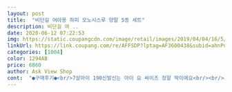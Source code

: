 ```yaml
---
layout: post 
title:  "비단길 여아용 하피 모노시스루 양말 5종 세트" 
description: 비단길 여 ..
date: 2020-06-12 07:22:53 
img: https://static.coupangcdn.com/image/retail/images/2019/04/04/16/5/87622668-737b-4192-af1a-b3431f49bd00.jpg 
linkUrl: https://link.coupang.com/re/AFFSDP?lptag=AF3600438&subid=ahnPublicAsk&pageKey=205880767&itemId=606713018&vendorItemId=4591105996&traceid=V0-113-d6aa5ff0f40627a9 
categories: [1004] 
color: 1294AB 
price: 6860 
author: Ask View Shop 
cont:  "●구매후기●<br/>7살아이 190신발신는 아이 요 싸이즈 정말 딱이에요<br/><br/>가격은 할인해서 7천원대에 샀는데 지금 다시 올랐네요<br/>발각질이나 발톱으로 인하여ㅎㅎ<br/>발등의 스타킹쪽은 살짝 올이 나갔구요  ㅎㅎㅎ... <br/><br/>발바닥에 보풀 한가득<br/>상품평보고 190신는 딸 라지 사이즈 주문했어요<br/>아무래도 한철용일것 같아요<br/>아주 조금만 잘못해도 찢어질수 있겧다싶네요ㅎㅎ<br/>어쩜 한번 신고 나갔다오면<br/>여자는 역시 프릴이죵ㅋㅋ<br/>오늘 받고는 너무 예쁘다고 두시간 신고 공주 놀이하더니<br/>올 나가거나 보풀을 잔뜩 방울처럼 달고 오나요<br/>와;;;; 이건 뭐 보풀 제조기도 아니고<br/>재질이 보들보들 예뻐요망은 어쩔수없이 약한부분이고 오늘 아침 신나서 신고 어린이집갔어요<br/>탄탄하고 신축성 좋은 면이 아니라서 조심해서 신겨야겠어요<br/>하지만 딸이 너무 좋아합니다<br/>" 
---
```

